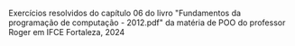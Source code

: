 Exercícios resolvidos do capítulo 06 do livro "Fundamentos da programação de computação - 2012.pdf" da matéria de POO do professor Roger em IFCE Fortaleza, 2024
